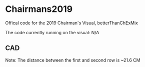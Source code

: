 # Chairmans2019
Offical code for the 2019 Chairman's Visual, betterThanChExMix

The code currently running on the visual: N/A


## CAD
Note: The distance between the first and second row is ~21.6 CM
